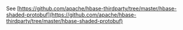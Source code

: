 See [https://github.com/apache/hbase-thirdparty/tree/master/hbase-shaded-protobuf](https://github.com/apache/hbase-thirdparty/tree/master/hbase-shaded-protobuf)
